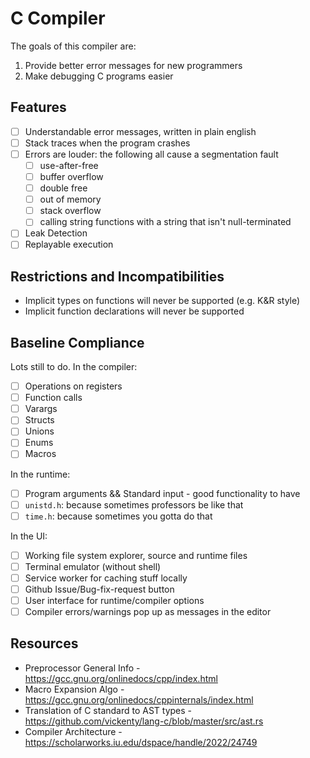 # C Compiler
The goals of this compiler are:

1. Provide better error messages for new programmers
2. Make debugging C programs easier

## Features
- [ ] Understandable error messages, written in plain english
- [ ] Stack traces when the program crashes
- [ ] Errors are louder: the following all cause a segmentation fault
  - [ ] use-after-free
  - [ ] buffer overflow
  - [ ] double free
  - [ ] out of memory
  - [ ] stack overflow
  - [ ] calling string functions with a string that isn't null-terminated
- [ ] Leak Detection
- [ ] Replayable execution

## Restrictions and Incompatibilities
- Implicit types on functions will never be supported (e.g. K&R style)
- Implicit function declarations will never be supported

## Baseline Compliance
Lots still to do. In the compiler:

- [ ] Operations on registers
- [ ] Function calls
- [ ] Varargs
- [ ] Structs
- [ ] Unions
- [ ] Enums
- [ ] Macros

In the runtime:

- [ ] Program arguments && Standard input - good functionality to have
- [ ] `unistd.h`: because sometimes professors be like that
- [ ] `time.h`: because sometimes you gotta do that

In the UI:

- [ ] Working file system explorer, source and runtime files
- [ ] Terminal emulator (without shell)
- [ ] Service worker for caching stuff locally
- [ ] Github Issue/Bug-fix-request button
- [ ] User interface for runtime/compiler options
- [ ] Compiler errors/warnings pop up as messages in the editor

## Resources
- Preprocessor General Info - https://gcc.gnu.org/onlinedocs/cpp/index.html
- Macro Expansion Algo - https://gcc.gnu.org/onlinedocs/cppinternals/index.html
- Translation of C standard to AST types - https://github.com/vickenty/lang-c/blob/master/src/ast.rs
- Compiler Architecture - https://scholarworks.iu.edu/dspace/handle/2022/24749
